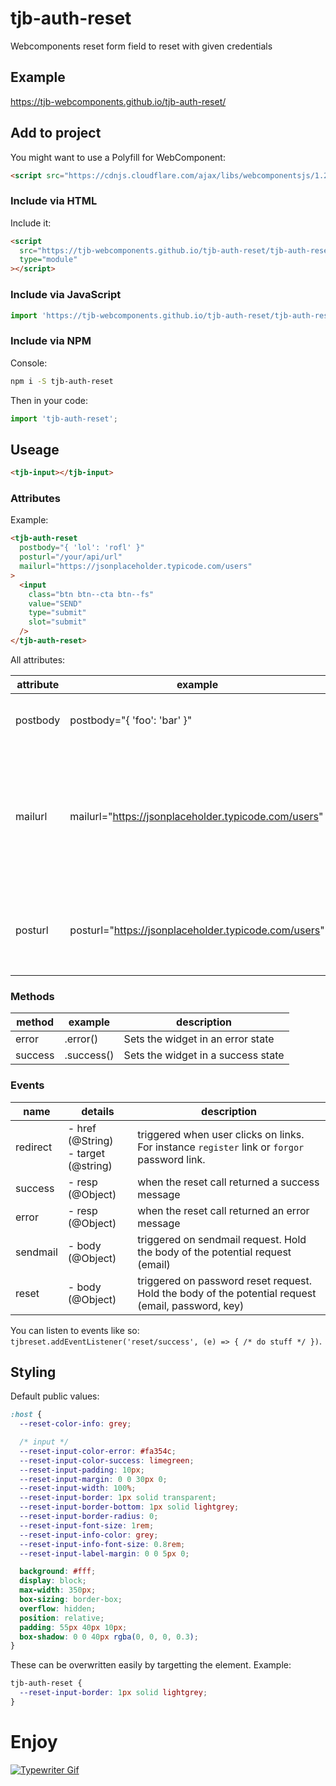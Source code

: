 # tjb-auth-reset

Webcomponents reset form field to reset with given credentials

## Example

https://tjb-webcomponents.github.io/tjb-auth-reset/

## Add to project

You might want to use a Polyfill for WebComponent:

```html
<script src="https://cdnjs.cloudflare.com/ajax/libs/webcomponentsjs/1.2.0/webcomponents-lite.js"></script>
```

### Include via HTML

Include it:

```html
<script
  src="https://tjb-webcomponents.github.io/tjb-auth-reset/tjb-auth-reset.min.js"
  type="module"
></script>
```

### Include via JavaScript

```JavaScript
import 'https://tjb-webcomponents.github.io/tjb-auth-reset/tjb-auth-reset.min.js'
```

### Include via NPM

Console:

```bash
npm i -S tjb-auth-reset
```

Then in your code:

```JavaScript
import 'tjb-auth-reset';
```

## Useage

```html
<tjb-input></tjb-input>
```

### Attributes

Example:

```html
<tjb-auth-reset
  postbody="{ 'lol': 'rofl' }"
  posturl="/your/api/url"
  mailurl="https://jsonplaceholder.typicode.com/users"
>
  <input
    class="btn btn--cta btn--fs"
    value="SEND"
    type="submit"
    slot="submit"
  />
</tjb-auth-reset>
```

All attributes:

| attribute | example                                              | body                     | description                                                                                                                                                        |
| --------- | ---------------------------------------------------- | ------------------------ | ------------------------------------------------------------------------------------------------------------------------------------------------------------------ |
| postbody  | postbody="{ 'foo': 'bar' }"                          | -                        | JSON Object that will be added to the remote reset POSt call.                                                                                                      |
| mailurl   | mailurl="https://jsonplaceholder.typicode.com/users" | { email }                | `URL` that will be called with a `POST` call and an email as `application/json` body. Used to check if email exists/is valid and to send the password reset key to |
| posturl   | posturl="https://jsonplaceholder.typicode.com/users" | { email, password, key } | `URL` that will be called with a `POST` call and new credentials as `application/json` body                                                                        |

### Methods

| method  | example    | description                        |
| ------- | ---------- | ---------------------------------- |
| error   | .error()   | Sets the widget in an error state  |
| success | .success() | Sets the widget in a success state |

### Events

| name     | details                                  | description                                                                                        |
| -------- | ---------------------------------------- | -------------------------------------------------------------------------------------------------- |
| redirect | - href (@String) <br> - target (@string) | triggered when user clicks on links. For instance `register` link or `forgor` password link.       |
| success  | - resp (@Object)                         | when the reset call returned a success message                                                     |
| error    | - resp (@Object)                         | when the reset call returned an error message                                                      |
| sendmail | - body (@Object)                         | triggered on sendmail request. Hold the body of the potential request (email)                      |
| reset    | - body (@Object)                         | triggered on password reset request. Hold the body of the potential request (email, password, key) |

You can listen to events like so: `tjbreset.addEventListener('reset/success', (e) => { /* do stuff */ })`.

## Styling

Default public values:

```css
:host {
  --reset-color-info: grey;

  /* input */
  --reset-input-color-error: #fa354c;
  --reset-input-color-success: limegreen;
  --reset-input-padding: 10px;
  --reset-input-margin: 0 0 30px 0;
  --reset-input-width: 100%;
  --reset-input-border: 1px solid transparent;
  --reset-input-border-bottom: 1px solid lightgrey;
  --reset-input-border-radius: 0;
  --reset-input-font-size: 1rem;
  --reset-input-info-color: grey;
  --reset-input-info-font-size: 0.8rem;
  --reset-input-label-margin: 0 0 5px 0;

  background: #fff;
  display: block;
  max-width: 350px;
  box-sizing: border-box;
  overflow: hidden;
  position: relative;
  padding: 55px 40px 10px;
  box-shadow: 0 0 40px rgba(0, 0, 0, 0.3);
}
```

These can be overwritten easily by targetting the element. Example:

```css
tjb-auth-reset {
  --reset-input-border: 1px solid lightgrey;
}
```

# Enjoy

[![Typewriter Gif](https://tjb-webcomponents.github.io/html-template-string/typewriter.gif)](http://thibaultjanbeyer.com/)
